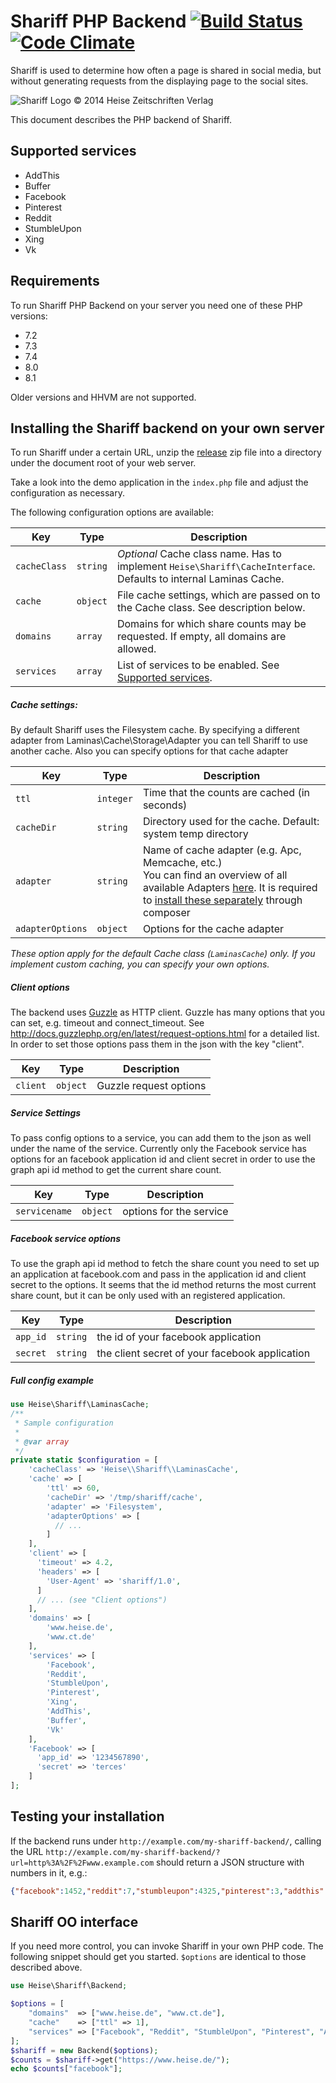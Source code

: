# Shariff PHP Backend [![Build Status](https://travis-ci.org/heiseonline/shariff-backend-php.svg?branch=master)](https://travis-ci.org/heiseonline/shariff-backend-php) [![Code Climate](https://codeclimate.com/github/heiseonline/shariff-backend-php/badges/gpa.svg)](https://codeclimate.com/github/heiseonline/shariff-backend-php)


Shariff is used to determine how often a page is shared in social media, but without generating requests from the displaying page to the social sites.

![Shariff Logo © 2014 Heise Zeitschriften Verlag](http://www.heise.de/icons/ho/shariff-logo.png)

This document describes the PHP backend of Shariff.

Supported services
------------------
- AddThis
- Buffer
- Facebook
- Pinterest
- Reddit
- StumbleUpon
- Xing
- Vk

Requirements
------------

To run Shariff PHP Backend on your server you need one of these PHP versions:

* 7.2
* 7.3
* 7.4
* 8.0
* 8.1

Older versions and HHVM are not supported.

Installing the Shariff backend on your own server
------------------------------------------------

To run Shariff under a certain URL, unzip the [release](https://github.com/heiseonline/shariff-backend-php/releases) zip file into a directory under the document root of your web server.

Take a look into the demo application in the `index.php` file and adjust the configuration as necessary.

The following configuration options are available:

| Key         | Type | Description |
|-------------|------|-------------|
| `cacheClass` | `string` | *Optional* Cache class name. Has to implement `Heise\Shariff\CacheInterface`. Defaults to internal Laminas Cache. |
| `cache` | `object`  | File cache settings, which are passed on to the Cache class. See description below. |
| `domains` | `array` | Domains for which share counts may be requested. If empty, all domains are allowed. |
| `services` | `array` | List of services to be enabled. See [Supported services](#supported-services). |

##### Cache settings:

By default Shariff uses the Filesystem cache. By specifying a different adapter from Laminas\Cache\Storage\Adapter you can tell Shariff to use another cache. Also you can specify options for that cache adapter

| Key         | Type | Description                                                                                                                                                                                                                                                                                                                 |
|-------------|------|-----------------------------------------------------------------------------------------------------------------------------------------------------------------------------------------------------------------------------------------------------------------------------------------------------------------------------|
| `ttl` | `integer` | Time that the counts are cached (in seconds)                                                                                                                                                                                                                                                                                |
| `cacheDir` | `string` | Directory used for the cache. Default: system temp directory                                                                                                                                                                                                                                                                |
| `adapter` | `string` | Name of cache adapter (e.g. Apc, Memcache, etc.) <br/>You can find an overview of all available Adapters [here](https://docs.laminas.dev/laminas-cache/v3/storage/adapter/). It is required to [install these separately](https://docs.laminas.dev/laminas-cache/v3/migration/to-version-3/#satellite-packages) through composer |
| `adapterOptions` | `object` | Options for the cache adapter                                                                                                                                                                                                                                                                                               |

*These option apply for the default Cache class (`LaminasCache`) only. If you implement custom caching, you can specify your own options.*

##### Client options

The backend uses [Guzzle](http://docs.guzzlephp.org/en/latest/) as HTTP client. Guzzle has many options that you can set, e.g. timeout and connect_timeout. See http://docs.guzzlephp.org/en/latest/request-options.html for a detailed list.
In order to set those options pass them in the json with the key "client".

| Key         | Type | Description |
|-------------|------|-------------|
| `client` | `object` | Guzzle request options |

##### Service Settings

To pass config options to a service, you can add them to the json as well under the name of the service. Currently only the Facebook service has options for an facebook application id and client secret in order to use the graph api id method to get the current share count.

| Key         | Type | Description |
|-------------|------|-------------|
| `servicename` | `object` | options for the service |

##### Facebook service options

To use the graph api id method to fetch the share count you need to set up an application at facebook.com and pass in the application id and client secret to the options. It seems that the id method returns the most current share count, but it can be only used with an registered application.

| Key         | Type | Description |
|-------------|------|-------------|
| `app_id` | `string` | the id of your facebook application |
| `secret` | `string` | the client secret of your facebook application |

##### Full config example

```php
use Heise\Shariff\LaminasCache;
/**
 * Sample configuration
 *
 * @var array
 */
private static $configuration = [
    'cacheClass' => 'Heise\\Shariff\\LaminasCache',
    'cache' => [
        'ttl' => 60,
        'cacheDir' => '/tmp/shariff/cache',
        'adapter' => 'Filesystem',
        'adapterOptions' => [
          // ...
        ]
    ],
    'client' => [
      'timeout' => 4.2,
      'headers' => [
        'User-Agent' => 'shariff/1.0',
      ]
      // ... (see "Client options")
    ],
    'domains' => [
        'www.heise.de',
        'www.ct.de'
    ],
    'services' => [
        'Facebook',
        'Reddit',
        'StumbleUpon',
        'Pinterest',
        'Xing',
        'AddThis',
        'Buffer',
        'Vk'
    ],
    'Facebook' => [
      'app_id' => '1234567890',
      'secret' => 'terces'
    ]
];
```


Testing your installation
-------------------------

If the backend runs under `http://example.com/my-shariff-backend/`, calling the URL `http://example.com/my-shariff-backend/?url=http%3A%2F%2Fwww.example.com` should return a JSON structure with numbers in it, e.g.:

```json
{"facebook":1452,"reddit":7,"stumbleupon":4325,"pinterest":3,"addthis":33,"buffer":29,"vk":326}
```


Shariff OO interface
--------------------

If you need more control, you can invoke Shariff in your own PHP code. The following snippet should get you started. `$options` are identical to those described above.

```php
use Heise\Shariff\Backend;

$options = [
	"domains"  => ["www.heise.de", "www.ct.de"],
	"cache"    => ["ttl" => 1],
	"services" => ["Facebook", "Reddit", "StumbleUpon", "Pinterest", "AddThis", "Buffer", "Vk"]
];
$shariff = new Backend($options);
$counts = $shariff->get("https://www.heise.de/");
echo $counts["facebook"];
```
